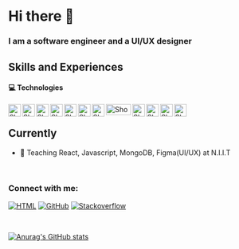 # Hi there 👋


<!--
**MasterIfeanyi/MasterIfeanyi** is a ✨ _special_ ✨ repository because its `README.md` (this file) appears on your GitHub profile.

Here are some ideas to get you started:

- 🔭 I’m currently working on ...
- 🌱 I’m currently learning ...
- 👯 I’m looking to collaborate on ...
- 🤔 I’m looking for help with ...
- 💬 Ask me about ...
- 📫 How to reach me: ...
- 😄 Pronouns: ...
- ⚡ Fun fact: ...
-->



### I am a software engineer and a UI/UX designer

## Skills and Experiences
#### 💻 Technologies

<picture>
  <source media="(prefers-color-scheme: dark)" srcset="https://www.svgrepo.com/show/354259/react.svg">
  <source media="(prefers-color-scheme: light)" srcset="https://cdn.jsdelivr.net/npm/simple-icons@3.13.0/icons/react.svg">
  <img width="25px" align="left" alt="Shows a logo of React-dot-js (web framework)." src="https://www.svgrepo.com/show/354259/react.svg">
</picture>

<picture>
  <source media="(prefers-color-scheme: dark)" srcset="https://www.svgrepo.com/show/354119/nodejs-icon.svg">
  <source media="(prefers-color-scheme: light)" srcset="https://cdn.jsdelivr.net/npm/simple-icons@3.13.0/icons/node-dot-js.svg">
  <img width="25px" align="left" alt="Shows a logo of Node-dot-js (web framework)." src="https://www.svgrepo.com/show/354119/nodejs-icon.svg">
</picture>

<picture>
  <source media="(prefers-color-scheme: dark)" srcset="https://www.svgrepo.com/show/353925/javascript.svg">
  <source media="(prefers-color-scheme: light)" srcset="https://cdn.jsdelivr.net/npm/simple-icons@3.13.0/icons/javascript.svg">
  <img width="25px" align="left" alt="Shows a logo of Javascript." src="https://www.svgrepo.com/show/353925/javascript.svg">
</picture>

<picture>
  <source media="(prefers-color-scheme: dark)" srcset="https://www.svgrepo.com/show/331488/mongodb.svg">
  <source media="(prefers-color-scheme: light)" srcset="https://cdn.jsdelivr.net/npm/simple-icons@3.13.0/icons/mongodb.svg">
  <img width="25px" align="left" alt="Shows a logo of MongoDB database." src="https://www.svgrepo.com/show/331488/mongodb.svg">
</picture>

<picture>
  <source media="(prefers-color-scheme: dark)" srcset="https://www.svgrepo.com/show/349402/html5.svg">
  <source media="(prefers-color-scheme: light)" srcset="https://cdn.jsdelivr.net/npm/simple-icons@3.13.0/icons/html5.svg">
  <img width="25px" align="left" alt="Shows a logo of HTML5." src="https://www.svgrepo.com/show/349402/html5.svg">
</picture>

<picture>
  <source media="(prefers-color-scheme: dark)" srcset="https://www.svgrepo.com/show/303481/css-3-logo.svg">
  <source media="(prefers-color-scheme: light)" srcset="https://cdn.jsdelivr.net/npm/simple-icons@3.13.0/icons/css3.svg">
  <img width="25px" height="25px" align="left" alt="Shows a logo of CSS3" src="https://www.svgrepo.com/show/303481/css-3-logo.svg">
</picture>

<picture>
  <source media="(prefers-color-scheme: dark)" srcset="https://www.svgrepo.com/show/353498/bootstrap.svg">
  <source media="(prefers-color-scheme: light)" srcset="https://cdn.jsdelivr.net/npm/simple-icons@3.13.0/icons/bootstrap.svg">
  <img width="25px" align="left" alt="Shows a logo of Bootstrap" src="https://www.svgrepo.com/show/353498/bootstrap.svg">
</picture>

<picture>
  <source media="(prefers-color-scheme: dark)" srcset="https://www.svgrepo.com/show/354310/sass.svg">
  <source media="(prefers-color-scheme: light)" srcset="https://cdn.jsdelivr.net/npm/simple-icons@3.13.0/icons/sass.svg">
  <img width="50px" height="22px" align="left" alt="Shows a logo of SASS" src="https://www.svgrepo.com/show/354310/sass.svg">
</picture>


<picture>
  <source media="(prefers-color-scheme: dark)" srcset="https://www.svgrepo.com/show/374146/typescript-official.svg">
  <source media="(prefers-color-scheme: light)" srcset="https://cdn.jsdelivr.net/npm/simple-icons@3.13.0/icons/typescript.svg">
  <img width="25px" height="25px" align="left" alt="Shows a logo of Typescript" src="https://www.svgrepo.com/show/355133/typescript.svg">
</picture>

<picture>
  <source media="(prefers-color-scheme: dark)" srcset="https://www.svgrepo.com/show/303683/heroku-logo.svg">
  <source media="(prefers-color-scheme: light)" srcset="https://cdn.jsdelivr.net/npm/simple-icons@3.13.0/icons/heroku.svg">
  <img width="25px" align="left" alt="Shows a logo of Heroku" src="https://www.svgrepo.com/show/303683/heroku-logo.svg">
</picture>

<picture>
  <source media="(prefers-color-scheme: dark)" srcset="https://www.svgrepo.com/show/354110/netlify.svg">
  <source media="(prefers-color-scheme: light)" srcset="https://cdn.jsdelivr.net/npm/simple-icons@3.13.0/icons/netlify.svg">
  <img width="25px" align="left" alt="Shows a logo of Netlify" src="https://www.svgrepo.com/show/354110/netlify.svg">
</picture>


<picture>
  <source media="(prefers-color-scheme: dark)" srcset="https://www.svgrepo.com/show/355133/mysql.svg">
  <source media="(prefers-color-scheme: light)" srcset="https://cdn.jsdelivr.net/npm/simple-icons@3.13.0/icons/mysql.svg">
  <img width="25px" height="25px" align="left" alt="Shows a logo of MYSQL" src="https://www.svgrepo.com/show/355133/mysql.svg">
</picture>



<br/>

## Currently

- 🌱 Teaching React, Javascript, MongoDB, Figma(UI/UX) at N.I.I.T


<br/>

### Connect with me: 

[![HTML](https://img.shields.io/badge/LinkedIn-0077B5?style=for-the-badge&logo=linkedin&logoColor=white)](https://linkedin.com/in/ifeanyi-thankgod-chima)&nbsp;[![GitHub](https://img.shields.io/badge/GitHub-100000?style=for-the-badge&logo=github&logoColor=white)](https://github.com/masterifeanyi)&nbsp;[![Stackoverflow](https://img.shields.io/badge/Stack_Overflow-FE7A16?style=for-the-badge&logo=stack-overflow&logoColor=white)](https://stackoverflow.com/users/17171424/neil)&nbsp;



<br/>





[twitter]: https://twitter.com/ifeanyiTchima
[github]: https://github.com/MasterIfeanyi
[linkedin]: https://www.linkedin.com/in/ifeanyi-thankgod-chima/
[stackoverflow]: https://stackoverflow.com/users/17171424/ifeanyi-chima





[![Anurag's GitHub stats](https://github-readme-stats.vercel.app/api?username=MasterIfeanyi)](https://github.com/anuraghazra/github-readme-stats)




